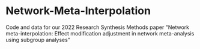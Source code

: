 # Network-Meta-Interpolation
Code and data for our 2022 Research Synthesis Methods paper "Network meta-interpolation: Effect modification adjustment in network meta-analysis using subgroup analyses"
